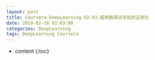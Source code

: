 ```yaml
---
layout: post
title: Coursera-DeepLearning-U2-03-超参数调试与批的正则化
date: 2019-02-18 02:03:00
categories: DeepLearning
tags: DeepLearning Coursera
---
```

* content
{:toc}

